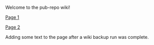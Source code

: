 Welcome to the pub-repo wiki!

[Page 1](page1)

[Page 2](page2)

Adding some text to the page after a wiki backup run was complete.